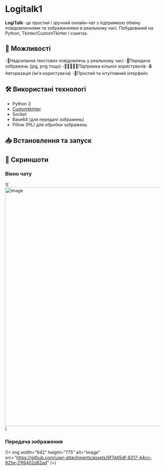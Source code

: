 # Logitalk1 

**LogiTalk**- це простий і зручний онлайн-чат з підтримкою обміну повідомленнями та зображеннями в реальному часі.
Побудований на Python, Tkinter/CustomTkinter i coкетах.
## 🚀 Можливості
-📩Надсилання текстових повідомлень у реальному часі
-📡Передача зображень (jpg, png тощо)
-👨🏻‍🤝‍👨🏻Підтримка кількох користувачів
-🔒Авторизація (ім'я користувача)
-🧾Простий та інтуїтивний інтерфейс

## 🛠 Використані технологі

- Python 3
- [Customtkinter](https://github.com/TomSchimansky/CustomTkinter)
- Socket 
- Base64 (для передачі зображень)
- Pillow (PIL) для обробки зображень

## 📥 Встановлення та запуск


## 📸 Скриншоти

### Вікно чату 
1(<img width="942" height="776" alt="image" src="https://github.com/user-attachments/assets/fe0e8a09-6bfc-45d3-a8fa-ad892d302ed6" />)

### Передача зображення
!(< img width="942" height="775" alt="image" src="https://github.com/user-attachments/assets/6f7d45df-8317-44cc-925e-21f8402d82ad" />)
